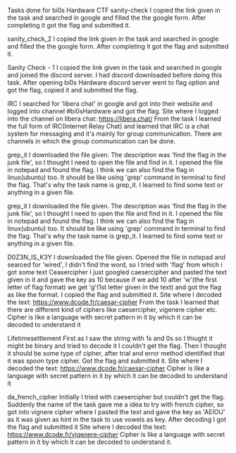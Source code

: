 Tasks done for bi0s Hardware CTF
sanity-check
I copied the link given in the task and searched in google and filled the the google form. After completing it got the flag and submitted it.

sanity_check_2
I copied the link given in the task and searched in google and filled the the google form. After completing it got the flag and submitted it.

Sanity Check - 1
I copied the link given in the task and searched in google and joined the discord server. I had discord downloaded before doing this task. After opening bi0s Hardware discord server went to flag option and got the flag, copied it and submitted the flag.

IRC
I searched for 'libera chat' in google and got into their website and logged into channel #bi0sHardware and got the flag.
Site where I logged into the channel on libera chat: https://libera.chat/
From the task I learned the full form of IRC(Internet Relay Chat) and learned that IRC is a chat system for messaging and it's mainly for group communication. There are channels in which the group communication can be done.

grep_it
I downloaded the file given. The description was 'find the flag in the junk file', so I thought I need to open the file and find in it. I opened the file in notepad and found the flag.
I think we can also find the flag in linux(ubuntu) too. It should be like using 'grep' command in terminal to find the flag. That's why the task name is grep_it.
I learned to find some text or anything in a given file.

grep_it
I downloaded the file given. The description was 'find the flag in the junk file', so I thought I need to open the file and find in it. I opened the file in notepad and found the flag.
I think we can also find the flag in linux(ubuntu) too. It should be like using 'grep' command in terminal to find the flag. That's why the task name is grep_it.
I learned to find some text or anything in a given file.

D0Z3N_IS_K3Y
I downloaded the file given. Opened the file in notepad and searced for 'wired', I didn't find the word, so I tried with 'flag' from which i got some text
Ceasercipher
I just googled caesercipher and pasted the text given in it and gave the key as 10 because if we add 10 after 'w'(the first letter of flag format) we get 'g'(1st letter given in the text) and got the flag as like the format. I copied the flag and submitted it.
Site where I decoded the text: https://www.dcode.fr/caesar-cipher
From the task I learned that there are different kind of ciphers like caesercipher, vigenere cipher etc.
Cipher is like a language with secret pattern in it by which it can be decoded to understand it

Lifetimesettlement
First as I saw the string with 1s and 0s so I thiught it might be binary and tried to decode it I couldn't get the flag. Then I thought it should be some type of cipher, after trial and error method identified that it was spoon type cipher. Got the flag and submitted it.
Site where I decoded the text: https://www.dcode.fr/caesar-cipher
Cipher is like a language with secret pattern in it by which it can be decoded to understand it

da_french_cipher
Initially I tried with caesercipher but couldn't get the flag. Suddenly the name of the task gave me a idea to try with french cipher, so got into vignere cipher where I pasted the text and gave the key as 'AEIOU' as it was given as hint in the task to use vowels as key. After decoding I got the flag and submitted it
Site where I decoded the text: https://www.dcode.fr/vigenere-cipher
Cipher is like a language with secret pattern in it by which it can be decoded to understand it.

